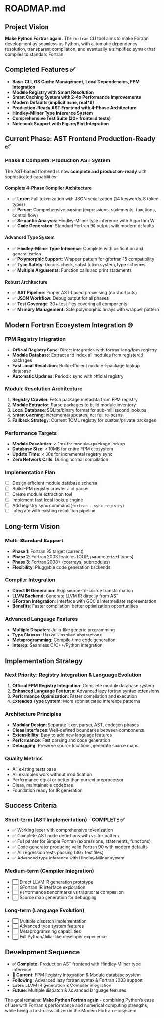 # ROADMAP.md

## Project Vision

**Make Python Fortran again.** The `fortran` CLI tool aims to make Fortran development as seamless as Python, with automatic dependency resolution, transparent compilation, and eventually a simplified syntax that compiles to standard Fortran.

## Completed Features ✅

- **Basic CLI, OS Cache Management, Local Dependencies, FPM Integration**
- **Module Registry with Smart Resolution**
- **Smart Caching System with 2-4x Performance Improvements**
- **Modern Defaults (implicit none, real*8)**
- **Production-Ready AST Frontend with 4-Phase Architecture**
- **Hindley-Milner Type Inference System**
- **Comprehensive Test Suite (30+ frontend tests)**
- **Notebook Support with Figure/Plot Integration**

## Current Phase: AST Frontend Production-Ready ✅

### **Phase 8 Complete: Production AST System**

The AST-based frontend is now **complete and production-ready** with sophisticated capabilities:

#### **Complete 4-Phase Compiler Architecture**
- ✅ **Lexer**: Full tokenization with JSON serialization (24 keywords, 8 token types)
- ✅ **Parser**: Comprehensive parsing (expressions, statements, functions, control flow)
- ✅ **Semantic Analysis**: Hindley-Milner type inference with Algorithm W
- ✅ **Code Generation**: Standard Fortran 90 output with modern defaults

#### **Advanced Type System**
- ✅ **Hindley-Milner Type Inference**: Complete with unification and generalization
- ✅ **Polymorphic Support**: Wrapper pattern for gfortran 15 compatibility
- ✅ **Type Safety**: Occurs check, substitution system, type schemes
- ✅ **Multiple Arguments**: Function calls and print statements

#### **Robust Architecture**
- ✅ **AST Pipeline**: Proper AST-based processing (no shortcuts)
- ✅ **JSON Workflow**: Debug output for all phases
- ✅ **Test Coverage**: 30+ test files covering all components
- ✅ **Memory Management**: Safe polymorphic arrays with wrapper pattern

## Modern Fortran Ecosystem Integration 🌐

### FPM Registry Integration
- **Official Registry Sync**: Direct integration with fortran-lang/fpm-registry
- **Module Database**: Extract and index all modules from registered packages
- **Fast Local Resolution**: Build efficient module→package lookup database
- **Automatic Updates**: Periodic sync with official registry

### Module Resolution Architecture
1. **Registry Crawler**: Fetch package metadata from FPM registry
2. **Module Extractor**: Parse packages to build module inventory
3. **Local Database**: SQLite/binary format for sub-millisecond lookups
4. **Smart Caching**: Incremental updates, not full re-scans
5. **Fallback Strategy**: Current TOML registry for custom/private packages

### Performance Targets
- **Module Resolution**: < 1ms for module→package lookup
- **Database Size**: < 10MB for entire FPM ecosystem
- **Update Time**: < 30s for incremental registry sync
- **Zero Network Calls**: During normal compilation

### Implementation Plan
- [ ] Design efficient module database schema
- [ ] Build FPM registry crawler and parser
- [ ] Create module extraction tool
- [ ] Implement fast local lookup engine
- [ ] Add registry sync command (`fortran --sync-registry`)
- [ ] Integrate with existing resolution pipeline

## Long-term Vision

### Multi-Standard Support
- **Phase 1**: Fortran 95 target (current)
- **Phase 2**: Fortran 2003 features (OOP, parameterized types)
- **Phase 3**: Fortran 2008+ (coarrays, submodules)
- **Flexibility**: Pluggable code generation backends

### Compiler Integration
- **Direct IR Generation**: Skip source-to-source transformation
- **LLVM Backend**: Generate LLVM IR directly from AST
- **GFortran Integration**: Interface with GCC's intermediate representation
- **Benefits**: Faster compilation, better optimization opportunities

### Advanced Language Features
- **Multiple Dispatch**: Julia-like generic programming
- **Type Classes**: Haskell-inspired abstractions
- **Metaprogramming**: Compile-time code generation
- **Interop**: Seamless C/C++/Python integration

## Implementation Strategy

### Next Priority: Registry Integration & Language Evolution
1. **Official FPM Registry Integration**: Complete module database system
2. **Enhanced Language Features**: Advanced lazy fortran syntax extensions
3. **Performance Optimization**: Faster compilation and execution
4. **Extended Type System**: More sophisticated inference patterns

### Architecture Principles
- **Modular Design**: Separate lexer, parser, AST, codegen phases
- **Clean Interfaces**: Well-defined boundaries between components
- **Extensibility**: Easy to add new language features
- **Performance**: Fast parsing and code generation
- **Debugging**: Preserve source locations, generate source maps

### Quality Metrics
- All existing tests pass
- All examples work without modification
- Performance equal or better than current preprocessor
- Clean, maintainable codebase
- Foundation ready for IR generation

## Success Criteria

### Short-term (AST Implementation) - **COMPLETE** ✅
- ✅ Working lexer with comprehensive tokenization
- ✅ Complete AST node definitions with visitor pattern
- ✅ Full parser for Simple Fortran (expressions, statements, functions)
- ✅ Code generator producing valid Fortran 90 with modern defaults
- ✅ All regression tests passing (30+ test files)
- ✅ Advanced type inference with Hindley-Milner system

### Medium-term (Compiler Integration)
- ⬜ Direct LLVM IR generation prototype
- ⬜ GFortran IR interface exploration
- ⬜ Performance benchmarks vs traditional compilation
- ⬜ Source map generation for debugging

### Long-term (Language Evolution)
- ⬜ Multiple dispatch implementation
- ⬜ Advanced type system features
- ⬜ Metaprogramming capabilities
- ⬜ Full Python/Julia-like developer experience

## Development Sequence

- **✅ Complete**: Production AST frontend with Hindley-Milner type inference
- **🎯 Current**: FPM Registry integration & Module database system
- **Following**: Advanced lazy fortran syntax & Fortran 2003 support
- **Later**: LLVM IR generation & Compiler integration
- **Future**: Multiple dispatch & Advanced language features

The goal remains: **Make Python Fortran again** - combining Python's ease of use with Fortran's performance and numerical computing strengths, while being a first-class citizen in the Modern Fortran ecosystem.
